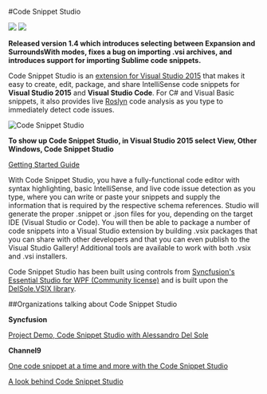 #Code Snippet Studio

![](https://img.shields.io/badge/release-stable-brightgreen.svg)
[![](https://img.shields.io/badge/download-10k-blue.svg)](https://visualstudiogallery.msdn.microsoft.com/803e021c-fce2-4637-a05d-bb078cffc492)

**Released version 1.4 which introduces selecting between Expansion and SurroundsWith modes, fixes a bug on importing .vsi archives, and introduces support for importing Sublime code snippets.**

Code Snippet Studio is an [extension for Visual Studio 2015](https://visualstudiogallery.msdn.microsoft.com/803e021c-fce2-4637-a05d-bb078cffc492) that makes it easy to create, edit, package, and share IntelliSense code snippets for **Visual Studio 2015** and **Visual Studio Code**. For C# and Visual Basic snippets, it also provides live [Roslyn](https://github.com/dotnet/roslyn) code analysis as you type to immediately detect code issues.

![Code Snippet Studio](http://community.visual-basic.it/images/community_visual-basic_it/alessandro/184/o_CodeSnippetStudio.gif)

**To show up Code Snippet Studio, in Visual Studio 2015 select View, Other Windows, Code Snippet Studio**

[Getting Started Guide](https://github.com/AlessandroDelSole/CodeSnippetStudio/blob/master/CodeSnippetStudio_StandAlone/Assets/Code_Snippet_Studio_User_Guide.pdf)

With Code Snippet Studio, you have a fully-functional code editor with syntax highlighting, basic IntelliSense, and live code issue detection as you type, where you can write or paste your snippets and supply the information that is required by the respective schema references. Studio will generate the proper .snippet or .json files for you, depending on the target IDE (Visual Studio or Code). You will then be able to package a number of code snippets into a Visual Studio extension by building .vsix packages that you can share with other developers and that you can even publish to the Visual Studio Gallery! Additional tools are available to work with both .vsix and .vsi installers.

Code Snippet Studio has been built using controls from [Syncfusion's Essential Studio for WPF (Community license)](https://www.syncfusion.com/products/communitylicense) and is built upon the [DelSole.VSIX library](https://github.com/AlessandroDelSole/delsolevsix).

##Organizations talking about Code Snippet Studio


**Syncfusion**

[Project Demo, Code Snippet Studio with Alessandro Del Sole](https://youtu.be/-CFddNqV6AU)

**Channel9**

[One code snippet at a time and more with the Code Snippet Studio](https://channel9.msdn.com/coding4fun/blog/One-code-snippet-at-a-time-and-more-with-the-Code-Snippet-Studio)

[A look behind Code Snippet Studio](https://channel9.msdn.com/coding4fun/blog/A-Look-Behind-Code-Snippet-Studio)
